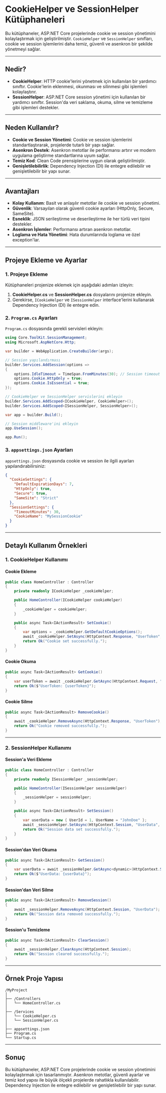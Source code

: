﻿# CookieHelper ve SessionHelper Kütüphaneleri

Bu kütüphaneler, ASP.NET Core projelerinde cookie ve session yönetimini kolaylaştırmak için geliştirilmiştir. `CookieHelper` ve `SessionHelper` sınıfları, cookie ve session işlemlerini daha temiz, güvenli ve asenkron bir şekilde yönetmeyi sağlar.

---

## Nedir?

- **CookieHelper**: HTTP cookie'lerini yönetmek için kullanılan bir yardımcı sınıftır. Cookie'lerin eklenmesi, okunması ve silinmesi gibi işlemleri kolaylaştırır.
- **SessionHelper**: ASP.NET Core session yönetimi için kullanılan bir yardımcı sınıftır. Session'da veri saklama, okuma, silme ve temizleme gibi işlemleri destekler.

---

## Neden Kullanılır?

- **Cookie ve Session Yönetimi**: Cookie ve session işlemlerini standartlaştırarak, projelerde tutarlı bir yapı sağlar.
- **Asenkron Destek**: Asenkron metotlar ile performansı artırır ve modern uygulama geliştirme standartlarına uyum sağlar.
- **Temiz Kod**: Clean Code prensiplerine uygun olarak geliştirilmiştir.
- **Genişletilebilirlik**: Dependency Injection (DI) ile entegre edilebilir ve genişletilebilir bir yapı sunar.

---

## Avantajları

- **Kolay Kullanım**: Basit ve anlaşılır metotlar ile cookie ve session yönetimi.
- **Güvenlik**: Varsayılan olarak güvenli cookie ayarları (HttpOnly, Secure, SameSite).
- **Esneklik**: JSON serileştirme ve deserileştirme ile her türlü veri tipini destekler.
- **Asenkron İşlemler**: Performansı artıran asenkron metotlar.
- **Loglama ve Hata Yönetimi**: Hata durumlarında loglama ve özel exception'lar.

---

## Projeye Ekleme ve Ayarlar

### 1. Projeye Ekleme

Kütüphaneleri projenize eklemek için aşağıdaki adımları izleyin:

1. **CookieHelper.cs** ve **SessionHelper.cs** dosyalarını projenize ekleyin.
2. Gerekirse, `ICookieHelper` ve `ISessionHelper` interface'lerini kullanarak Dependency Injection (DI) ile entegre edin.

### 2. `Program.cs` Ayarları

`Program.cs` dosyasında gerekli servisleri ekleyin:

```csharp
using Core.ToolKit.SessionManagement;
using Microsoft.AspNetCore.Http;

var builder = WebApplication.CreateBuilder(args);

// Session yapılandırması
builder.Services.AddSession(options =>
{
    options.IdleTimeout = TimeSpan.FromMinutes(30); // Session timeout süresi
    options.Cookie.HttpOnly = true;
    options.Cookie.IsEssential = true;
});

// CookieHelper ve SessionHelper servislerini ekleyin
builder.Services.AddScoped<ICookieHelper, CookieHelper>();
builder.Services.AddScoped<ISessionHelper, SessionHelper>();

var app = builder.Build();

// Session middleware'ini ekleyin
app.UseSession();

app.Run();
```

### 3. `appsettings.json` Ayarları

`appsettings.json` dosyasında cookie ve session ile ilgili ayarları yapılandırabilirsiniz:

```json
{
  "CookieSettings": {
    "DefaultExpirationDays": 7,
    "HttpOnly": true,
    "Secure": true,
    "SameSite": "Strict"
  },
  "SessionSettings": {
    "TimeoutMinutes": 30,
    "CookieName": "MySessionCookie"
  }
}
```

---

## Detaylı Kullanım Örnekleri

### 1. **CookieHelper Kullanımı**

#### Cookie Ekleme
```csharp
public class HomeController : Controller
{
    private readonly ICookieHelper _cookieHelper;

    public HomeController(ICookieHelper cookieHelper)
    {
        _cookieHelper = cookieHelper;
    }

    public async Task<IActionResult> SetCookie()
    {
        var options = _cookieHelper.GetDefaultCookieOptions();
        await _cookieHelper.SetAsync(HttpContext.Response, "UserToken", "12345", options);
        return Ok("Cookie set successfully.");
    }
}
```

#### Cookie Okuma
```csharp
public async Task<IActionResult> GetCookie()
{
    var userToken = await _cookieHelper.GetAsync(HttpContext.Request, "UserToken");
    return Ok($"UserToken: {userToken}");
}
```

#### Cookie Silme
```csharp
public async Task<IActionResult> RemoveCookie()
{
    await _cookieHelper.RemoveAsync(HttpContext.Response, "UserToken");
    return Ok("Cookie removed successfully.");
}
```

---

### 2. **SessionHelper Kullanımı**

#### Session'a Veri Ekleme
```csharp
public class HomeController : Controller
{
    private readonly ISessionHelper _sessionHelper;

    public HomeController(ISessionHelper sessionHelper)
    {
        _sessionHelper = sessionHelper;
    }

    public async Task<IActionResult> SetSession()
    {
        var userData = new { UserId = 1, UserName = "JohnDoe" };
        await _sessionHelper.SetAsync(HttpContext.Session, "UserData", userData);
        return Ok("Session data set successfully.");
    }
}
```

#### Session'dan Veri Okuma
```csharp
public async Task<IActionResult> GetSession()
{
    var userData = await _sessionHelper.GetAsync<dynamic>(HttpContext.Session, "UserData");
    return Ok($"UserData: {userData}");
}
```

#### Session'dan Veri Silme
```csharp
public async Task<IActionResult> RemoveSession()
{
    await _sessionHelper.RemoveAsync(HttpContext.Session, "UserData");
    return Ok("Session data removed successfully.");
}
```

#### Session'u Temizleme
```csharp
public async Task<IActionResult> ClearSession()
{
    await _sessionHelper.ClearAsync(HttpContext.Session);
    return Ok("Session cleared successfully.");
}
```

---

## Örnek Proje Yapısı

```
/MyProject
│
├── /Controllers
│   └── HomeController.cs
│
├── /Services
│   └── CookieHelper.cs
│   └── SessionHelper.cs
│
├── appsettings.json
├── Program.cs
└── Startup.cs
```

---

## Sonuç

Bu kütüphaneler, ASP.NET Core projelerinde cookie ve session yönetimini kolaylaştırmak için tasarlanmıştır. Asenkron metotlar, güvenli ayarlar ve temiz kod yapısı ile büyük ölçekli projelerde rahatlıkla kullanılabilir. Dependency Injection ile entegre edilebilir ve genişletilebilir bir yapı sunar.
